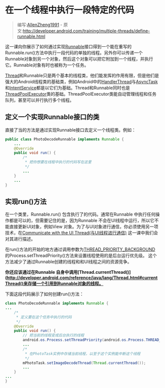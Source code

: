 # 在一个线程中执行一段特定的代码

> 编写:[AllenZheng1991](https://github.com/AllenZheng1991) - 原文:<http://developer.android.com/training/multiple-threads/define-runnable.html>

这一课向你展示了如何通过实现[Runnable](http://developer.android.com/reference/java/lang/Runnable.html)接口得到一个能在重写的Runnable.run()方法中执行一段代码的单独的线程。另外你可以传递一个Runnable对象到另一个对象，然后这个对象可以把它附加到一个线程，并执行它。Runnable对象有时也被称为一个任务。

[Thread](http://developer.android.com/reference/java/lang/Runnable.html)和Runnable只是两个基本的线程类，他们能发挥的作用有限，但是他们是强大的Android线程类的基础类，例如Android中的[HandlerThread](http://developer.android.com/reference/android/os/HandlerThread.html)与[AsyncTask](http://developer.android.com/reference/android/os/AsyncTask.html)和[IntentService](http://developer.android.com/reference/android/app/IntentService.html)都是以它们为基础。Thread和Runnable同时也是[ThreadPoolExecutor](http://developer.android.com/reference/java/util/concurrent/ThreadPoolExecutor.html)类的基础。ThreadPoolExecutor类能自动管理线程和任务队列，甚至可以并行执行多个线程。

## 定义一个实现Runnable接口的类

直接了当的方法是通过实现Runnable接口去定义一个线程类。例如：

```java
public class PhotoDecodeRunnable implements Runnable {
    ...
    @Override
    public void run() {
        /*
         * 把你想要在线程中执行的代码写在这里
         */
        ...
    }
    ...
}
```

## 实现run()方法

在一个类里，Runnable.run()
包含执行了的代码。通常在Runnable
中执行任何操作都是可以的，但需要记住的是，因为Runnable
不会在UI线程中运行，所以它不能直接更新UI对象，例如View
对象。为了与UI对象进行通信，你必须使用另一项技术，在<a href="performance/multi-threads/communicate-ui.html" target="_blank">Communicate with the UI Thread(与UI线程进行通信)</a>
这一课中我们会对其进行描述。

在run()方法的开始的地方通过调用参数为[THREAD_PRIORITY_BACKGROUND](http://developer.android.com/reference/android/os/Process.html#THREAD_PRIORITY_BACKGROUND)
的Process.setThreadPriority()方法来设置线程使用的是后台运行优先级。
这个方法减少了通过Runnable创建的线程和和UI线程之间的资源竞争。

**你还应该通过在Runnable</a>
自身中调用[Thread.currentThread()](http://developer.android.com/reference/java/lang/Thread.html#currentThread()来存储一个引用到Runnable对象的线程。**

下面这段代码展示了如何创建run()方法：

```java
class PhotoDecodeRunnable implements Runnable {
...
    /*
     * 定义要在这个任务中执行的代码
     */
    @Override
    public void run() {
        // 把当前的线程变成后台执行的线程
        android.os.Process.setThreadPriority(android.os.Process.THREAD_PRIORITY_BACKGROUND);
        ...
        /*
         * 在PhotoTask实例中存储当前线程，以至于这个实例能中断这个线程
         */
        mPhotoTask.setImageDecodeThread(Thread.currentThread());
        ...
    }
...
}
```


